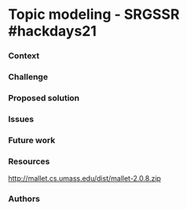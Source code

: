 # Topic modeling - SRGSSR #hackdays21

### Context

### Challenge

### Proposed solution

### Issues

### Future work

### Resources
http://mallet.cs.umass.edu/dist/mallet-2.0.8.zip

### Authors
